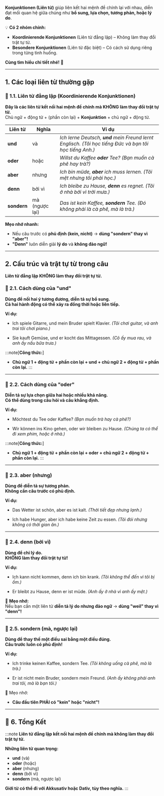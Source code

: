 
**Konjunktionen (Liên từ)** giúp liên kết hai mệnh đề chính lại với nhau, diễn đạt mối quan hệ giữa chúng như **bổ sung, lựa chọn, tương phản, hoặc lý do**.

💡 **Có 2 nhóm chính:**  
- **Koordinierende Konjunktionen** (Liên từ đẳng lập) – Không làm thay đổi trật tự từ.  
- **Besondere Konjunktionen** (Liên từ đặc biệt) – Có cách sử dụng riêng trong từng tình huống.

**Cùng tìm hiểu chi tiết nhé!** 🚀

---

## **1. Các loại liên từ thường gặp**

### **🔹 1.1. Liên từ đẳng lập (Koordinierende Konjunktionen)**

**Đây là các liên từ kết nối hai mệnh đề chính mà KHÔNG làm thay đổi trật tự từ.**  
  Chủ ngữ + động từ + (phần còn lại) + **Konjunktion** + chủ ngữ + động từ.

|**Liên từ**|**Nghĩa**|**Ví dụ**|
|---|---|---|
|**und**|và|_Ich lerne Deutsch, **und** mein Freund lernt Englisch._ _(Tôi học tiếng Đức và bạn tôi học tiếng Anh.)_|
|**oder**|hoặc|_Willst du Kaffee **oder** Tee?_ _(Bạn muốn cà phê hay trà?)_|
|**aber**|nhưng|_Ich bin müde, **aber** ich muss lernen._ _(Tôi mệt nhưng tôi phải học.)_|
|**denn**|bởi vì|_Ich bleibe zu Hause, **denn** es regnet._ _(Tôi ở nhà bởi vì trời mưa.)_|
|**sondern**|mà (ngược lại)|_Das ist kein Kaffee, **sondern** Tee._ _(Đó không phải là cà phê, mà là trà.)_|

**Mẹo nhớ nhanh:**  

- Nếu câu trước có **phủ định (kein, nicht)** → **dùng "sondern" thay vì "aber"!**  
- **"Denn"** luôn diễn giải **lý do** và **không đảo ngữ!**

---

## **2. Cấu trúc và trật tự từ trong câu**

**Liên từ đẳng lập KHÔNG làm thay đổi trật tự từ.**

### **🔹 2.1. Cách dùng của "und"**

  **Dùng để nối hai ý tương đương, diễn tả sự bổ sung.**  
  **Cả hai hành động có thể xảy ra đồng thời hoặc liên tiếp.**

**Ví dụ:**

- Ich spiele Gitarre, und mein Bruder spielt Klavier. 
	_(Tôi chơi guitar, và anh trai tôi chơi piano.)_

- Sie kauft Gemüse, und er kocht das Mittagessen. 
	_(Cô ấy mua rau, và anh ấy nấu bữa trưa.)_

:::note[**Công thức:**]
- **Chủ ngữ 1 + động từ + phần còn lại + und + chủ ngữ 2 + động từ + phần còn lại.**
:::

---

### **🔹 2.2. Cách dùng của "oder"**

  **Diễn tả sự lựa chọn giữa hai hoặc nhiều khả năng.**  
  **Có thể dùng trong câu hỏi và câu khẳng định.**

**Ví dụ:**

- Möchtest du Tee oder Kaffee? 
	_(Bạn muốn trà hay cà phê?)_

- Wir können ins Kino gehen, oder wir bleiben zu Hause. 
	_(Chúng ta có thể đi xem phim, hoặc ở nhà.)_

:::note[**Công thức:**]
- **Chủ ngữ 1 + động từ + phần còn lại + oder + chủ ngữ 2 + động từ + phần còn lại.**
:::

---
### **🔹 2.3. aber (nhưng)**

  **Dùng để diễn tả sự tương phản.**  
  **Không cần câu trước có phủ định.**

**Ví dụ:**

- Das Wetter ist schön, aber es ist kalt. 
	_(Thời tiết đẹp nhưng lạnh.)_

- Ich habe Hunger, aber ich habe keine Zeit zu essen. 
	_(Tôi đói nhưng không có thời gian ăn.)_

---

### **🔹 2.4. denn (bởi vì)**

  **Dùng để chỉ lý do.**  
  **KHÔNG làm thay đổi trật tự từ!**

**Ví dụ:**

- Ich kann nicht kommen, denn ich bin krank. 
	_(Tôi không thể đến vì tôi bị ốm.)_

- Er bleibt zu Hause, denn er ist müde. 
	_(Anh ấy ở nhà vì anh ấy mệt.)_

📌 **Mẹo nhớ:**  
Nếu bạn cần một liên từ **diễn tả lý do nhưng đảo ngữ** → **dùng "weil" thay vì "denn"!**

---

### **🔹 2.5. sondern (mà, ngược lại)**

  **Dùng để thay thế một điều sai bằng một điều đúng.**  
  **Câu trước luôn có phủ định!**

**Ví dụ:**

- Ich trinke keinen Kaffee, sondern Tee. 
	_(Tôi không uống cà phê, mà là trà.)_

- Er ist nicht mein Bruder, sondern mein Freund. 
	_(Anh ấy không phải anh trai tôi, mà là bạn tôi.)_

📌 Mẹo nhớ:  
- **Câu đầu tiên PHẢI có "kein" hoặc "nicht"!**

---
## **🎯 6. Tổng Kết**

:::note
**Liên từ đẳng lập kết nối hai mệnh đề chính mà không làm thay đổi trật tự từ.**  

**Những liên từ quan trọng:**  

- **und** (và)  
- **oder** (hoặc)  
- **aber** (nhưng) 
- **denn** (bởi vì)  
- **sondern** (mà, ngược lại)

**Giới từ có thể đi với Akkusativ hoặc Dativ, tùy theo nghĩa.**
:::